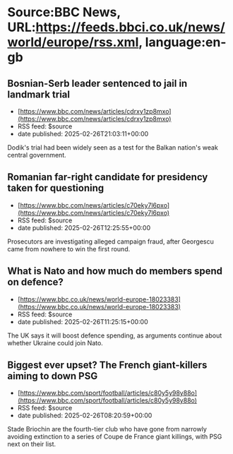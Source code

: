 # Source:BBC News, URL:https://feeds.bbci.co.uk/news/world/europe/rss.xml, language:en-gb

## Bosnian-Serb leader sentenced to jail in landmark trial
 - [https://www.bbc.com/news/articles/cdrxy1zp8mxo](https://www.bbc.com/news/articles/cdrxy1zp8mxo)
 - RSS feed: $source
 - date published: 2025-02-26T21:03:11+00:00

Dodik's trial had been widely seen as a test for the Balkan nation's weak central government.

## Romanian far-right candidate for presidency taken for questioning
 - [https://www.bbc.com/news/articles/c70eky7l6pxo](https://www.bbc.com/news/articles/c70eky7l6pxo)
 - RSS feed: $source
 - date published: 2025-02-26T12:25:55+00:00

Prosecutors are investigating alleged campaign fraud, after Georgescu came from nowhere to win the first round.

## What is Nato and how much do members spend on defence?
 - [https://www.bbc.co.uk/news/world-europe-18023383](https://www.bbc.co.uk/news/world-europe-18023383)
 - RSS feed: $source
 - date published: 2025-02-26T11:25:15+00:00

The UK says it will boost defence spending, as arguments continue about whether Ukraine could join Nato.

## Biggest ever upset? The French giant-killers aiming to down PSG
 - [https://www.bbc.com/sport/football/articles/c80y5y98y88o](https://www.bbc.com/sport/football/articles/c80y5y98y88o)
 - RSS feed: $source
 - date published: 2025-02-26T08:20:59+00:00

Stade Briochin are the fourth-tier club who have gone from narrowly avoiding extinction to a series of Coupe de France giant killings, with PSG next on their list.

